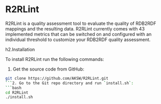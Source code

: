 R2RLint
====================

R2RLint is a quality assessment tool to evaluate the quality of RDB2RDF mappings and the resulting data. R2RLint currently comes with 43 implemented metrics that can be switched on and configured with an individual threshold to customize your RDB2RDF quality assessment.

h2.Installation

To install R2RLint run the following commands:

1. Get the source code from GitHub:
```bash
git clone https://github.com/AKSW/R2RLint.git
```2. Go to the Git repo directory and run `install.sh`:
```bash
cd R2RLint
./install.sh
```
